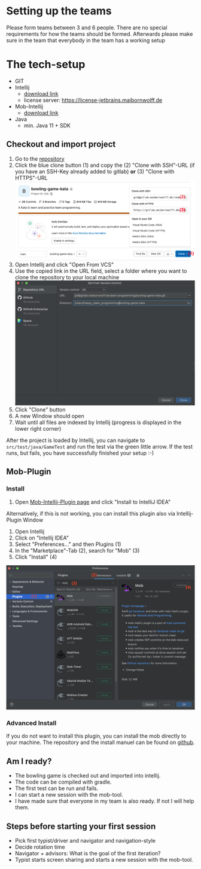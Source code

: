 # Setting up the teams
Please form teams between 3 and 6 people.
There are no special requirements for how the teams should be formed.
Afterwards please make sure in the team that everybody in the team has a working setup 

# The tech-setup
- GIT
- Intellij
  - [download link](https://www.jetbrains.com/de-de/idea/download/)
  - license server: https://license-jetbrains.maibornwolff.de
- Mob-Intellij
  - [download link](https://plugins.jetbrains.com/plugin/14266-mob)
- Java
  - min. Java 11 + SDK

## Checkout and import project
1. Go to the [repository](https://gitlab.maibornwolff.de/team-programming/bowling-game-kata)
2. Click the blue clone button (1) and copy the (2) "Clone with SSH"-URL (if you have an SSH-Key already added to gitlab) **or** (3) "Clone with HTTPS"-URL
![](gitlab_clone.png)
3. Open Intellij and click "Open From VCS"
4. Use the copied link in the URL field, select a folder where you want to clone the repository to your local machine
   ![](intellij_clone_project.png)
5. Click "Clone" button
6. A new Window should open
7. Wait until all files are indexed by Intellij (progress is displayed in the lower right corner)

After the project is loaded by Intellij, you can navigate to `src/test/java/GameTest` and run the test via the green little arrow. If the test runs, but fails, you have successfully finished your setup :-)  

## Mob-Plugin
### Install
1. Open [Mob-Intellij-Plugin page](https://plugins.jetbrains.com/plugin/14266-mob) and click "Install to IntelliJ IDEA"

Alternatively, if this is not working, you can install this plugin also via Intellij-Plugin Window
1. Open Intellij
2. Click on "Intellij IDEA"
3. Select "Preferences..." and then Plugins (1)
4. In the "Marketplace"-Tab (2), search for "Mob" (3)
5. Click "Install" (4)

![](mob_plugin.png)

### Advanced Install
If you do not want to install this plugin, you can install the mob directly to your machine. The repository and the install manuel can be found on [github](https://github.com/remotemobprogramming/mob).

## Am I ready?
- The bowling game is checked out and imported into intellij.
- The code can be compiled with gradle.
- The first test can be run and fails.
- I can start a new session with the mob-tool.
- I have made sure that everyone in my team is also ready. If not I will help them.

## Steps before starting your first session
* Pick first typist/driver and navigator and navigation-style
* Decide rotation time
* Navigator + advisors: What is the goal of the first iteration?
* Typist starts screen sharing and starts a new session with the mob-tool.